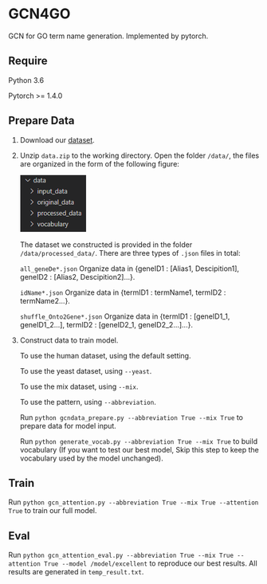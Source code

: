 # GCN4GO
GCN for GO term name generation. Implemented by pytorch.
## Require

Python 3.6

Pytorch >= 1.4.0


## Prepare Data

1. Download our [dataset](https://www.baidu.com).

2. Unzip `data.zip` to the working directory.
    Open the folder `/data/`, the files are organized in the form of the following figure:
    
    ![image](https://github.com/leoli-jpg/GCN4GO/blob/main/content.PNG)

    The dataset we constructed is provided in the folder `/data/processed_data/`. There are three types of `.json` files in total:

    `all_geneDe*.json` Organize data in {geneID1 : \[Alias1, Descipition1\], geneID2 : \[Alias2, Descipition2\]...}.

    `idName*.json` Organize data in {termID1 : termName1, termID2 : termName2...}.

    `shuffle_Onto2Gene*.json` Organize data in {termID1 : \[geneID1_1, geneID1_2...\], termID2 : \[geneID2_1, geneID2_2...\]...}.

3. Construct data to train model.

    To use the human dataset, using the default setting.

    To use the yeast dataset, using `--yeast`.

    To use the mix dataset, using `--mix`.

    To use the pattern, using `--abbreviation`.

    Run `python gcndata_prepare.py --abbreviation True --mix True` to prepare data for model input.

    Run `python generate_vocab.py --abbreviation True --mix True` to build vocabulary (If you want to test our best model, Skip this step to keep the vocabulary used by the model unchanged).

## Train
  Run `python gcn_attention.py --abbreviation True --mix True --attention True` to train our full model.

## Eval
  Run `python gcn_attention_eval.py --abbreviation True --mix True --attention True --model /model/excellent` to reproduce our best results. All results are generated in `temp_result.txt`.
